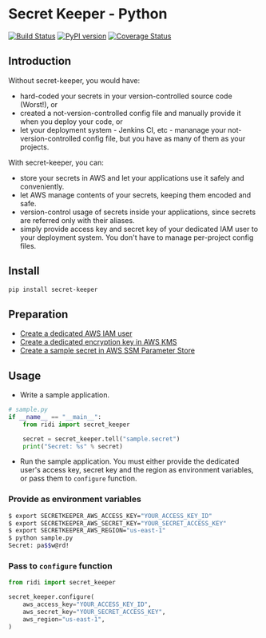 # Secret Keeper - Python

[![Build Status](https://travis-ci.com/ridi/secret-keeper-python.svg?branch=master)](https://travis-ci.com/ridi/secret-keeper-python)
[![PyPI version](https://badge.fury.io/py/secret-keeper.svg)](https://badge.fury.io/py/secret-keeper)
[![Coverage Status](https://coveralls.io/repos/github/ridi/secret-keeper-python/badge.svg?branch=master)](https://coveralls.io/github/ridi/secret-keeper-python?branch=master)

## Introduction
Without secret-keeper, you would have:
- hard-coded your secrets in your version-controlled source code (Worst!), or
- created a not-version-controlled config file and manually provide it when you deploy your code, or
- let your deployment system - Jenkins CI, etc - mananage your not-version-controlled config file, but you have as many of them as your projects.

With secret-keeper, you can:
- store your secrets in AWS and let your applications use it safely and conveniently.
- let AWS manage contents of your secrets, keeping them encoded and safe.
- version-control usage of secrets inside your applications, since secrets are referred only with their aliases.
- simply provide access key and secret key of your dedicated IAM user to your deployment system. You don't have to manage per-project config files.


## Install
```bash
pip install secret-keeper
```

## Preparation
- [Create a dedicated AWS IAM user](https://github.com/ridi/secret-keeper-python/wiki/Create-a-dedicated-AWS-IAM-user)
- [Create a dedicated encryption key in AWS KMS](https://github.com/ridi/secret-keeper-python/wiki/Create-a-dedicated-encryption-key-in-AWS-KMS)
- [Create a sample secret in AWS SSM Parameter Store](https://github.com/ridi/secret-keeper-python/wiki/Create-a-sample-secret-in-AWS-SSM-Parameter-Store)

## Usage
- Write a sample application.
```Python
# sample.py
if __name__ == "__main__":
    from ridi import secret_keeper

    secret = secret_keeper.tell("sample.secret")
    print("Secret: %s" % secret)
```

- Run the sample application. You must either provide the dedicated user's access key, secret key and the region as environment variables, or pass them to `configure` function.

### Provide as environment variables
```bash
$ export SECRETKEEPER_AWS_ACCESS_KEY="YOUR_ACCESS_KEY_ID"
$ export SECRETKEEPER_AWS_SECRET_KEY="YOUR_SECRET_ACCESS_KEY"
$ export SECRETKEEPER_AWS_REGION="us-east-1"
$ python sample.py
Secret: pa$$w@rd!
```

### Pass to `configure` function
```python
from ridi import secret_keeper

secret_keeper.configure(
    aws_access_key="YOUR_ACCESS_KEY_ID",
    aws_secret_key="YOUR_SECRET_ACCESS_KEY",
    aws_region="us-east-1",
)
```
